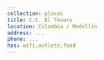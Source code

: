 ```yaml
---
collection: places
title: C.C. El Tesoro
location: Colombia / Medellín
address: ...
phone: ...
has: wifi,outlets,food
---
```


